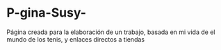 # P-gina-Susy-
Página creada para la elaboración de un trabajo, basada en mi vida de el mundo de los tenis, y enlaces directos a tiendas

